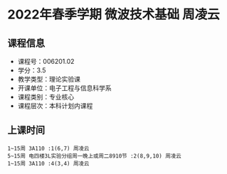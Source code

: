 # 2022年春季学期 微波技术基础 周凌云






## 课程信息

- 课程号：006201.02
- 学分：3.5
- 教学类型：理论实验课
- 开课单位：电子工程与信息科学系
- 课程类别：专业核心
- 课程层次：本科计划内课程

## 上课时间

```
1~15周 3A110 :1(6,7) 周凌云
5~15周 电四楼3L实验分组周一晚上或周二8910节 :2(8,9,10) 周凌云
1~15周 3A110 :4(3,4) 周凌云
```

